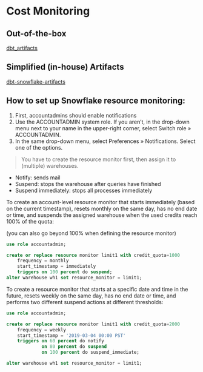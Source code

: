 # Cost Monitoring

## Out-of-the-box

[dbt_artifacts](https://github.com/brooklyn-data/dbt_artifacts)

## Simplified (in-house) Artifacts

[dbt-snowflake-artifacts](https://github.com/Hiflylabs/dbt-snowflake-artifacts)

## How to set up Snowflake resource monitoring:

1. First, accountadmins should enable notifications
2. Use the ACCOUNTADMIN system role. If you aren’t, in the drop-down menu next to your name in the upper-right corner, select Switch role » ACCOUNTADMIN.
3. In the same drop-down menu, select Preferences » Notifications.
Select one of the options.

> You have to create the resource monitor first, then assign it to (multiple) warehouses.

 - Notify: sends mail
 - Suspend: stops the warehouse after queries have finished
 - Suspend immediately: stops all processes immediately

To create an account-level resource monitor that starts immediately (based on the current timestamp), resets monthly on the same day, has no end date or time, and suspends the assigned warehouse when the used credits reach 100% of the quota:

(you can also go beyond 100% when defining the resource monitor)

```sql
use role accountadmin;

create or replace resource monitor limit1 with credit_quota=1000
    frequency = monthly
    start_timestamp = immediately
    triggers on 100 percent do suspend;
alter warehouse wh1 set resource_monitor = limit1;
```

To create a resource monitor that starts at a specific date and time in the future, resets weekly on the same day, has no end date or time, and performs two different suspend actions at different thresholds:

```sql
use role accountadmin;

create or replace resource monitor limit1 with credit_quota=2000
    frequency = weekly
    start_timestamp = '2019-03-04 00:00 PST'
    triggers on 60 percent do notify
             on 80 percent do suspend
             on 100 percent do suspend_immediate;

alter warehouse wh1 set resource_monitor = limit1;
```


